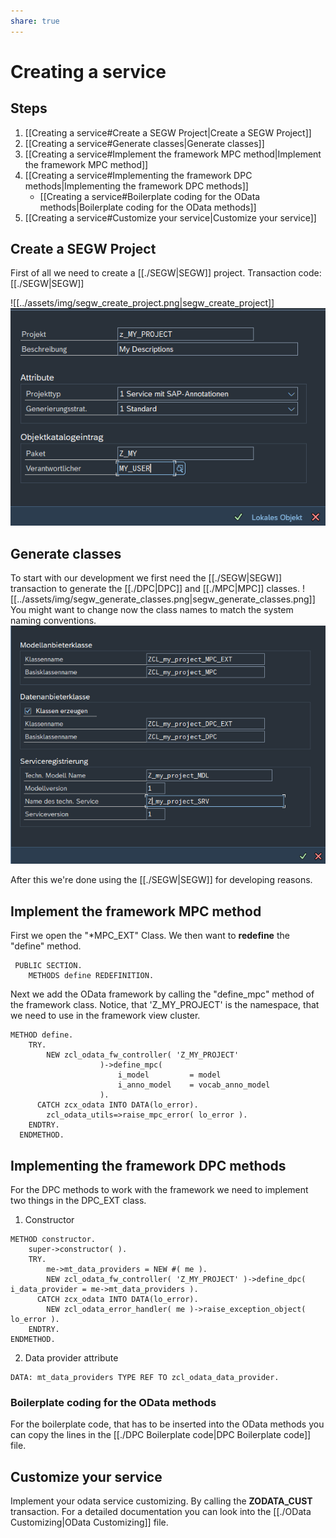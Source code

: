 ```yaml
---
share: true
---
```

# Creating a service

## Steps

1. [[Creating a service#Create a SEGW Project|Create a SEGW Project]]
2. [[Creating a service#Generate classes|Generate classes]]
3. [[Creating a service#Implement the framework MPC method|Implement the framework MPC method]]
4. [[Creating a service#Implementing the framework DPC methods|Implementing the framework DPC methods]]
	-  [[Creating a service#Boilerplate coding for the OData methods|Boilerplate coding for the OData methods]]
5. [[Creating a service#Customize your service|Customize your service]]


## Create a SEGW Project

First of all we need to create a  [[./SEGW|SEGW]] project. 
Transaction code:  [[./SEGW|SEGW]]

![[../assets/img/segw_create_project.png|segw_create_project]]
![](../assets/img/segw_name_project.png)

## Generate classes 

To start with our development we first need the [[./SEGW|SEGW]] transaction to generate the [[./DPC|DPC]] and [[./MPC|MPC]] classes. 
![[../assets/img/segw_generate_classes.png|segw_generate_classes.png]]
You might want to change now the class names to match the system naming conventions.
![](../assets/img/segw_model_service_def.png)

After this we're done using the [[./SEGW|SEGW]] for developing reasons. 

## Implement the framework MPC method

First we open the "*MPC_EXT" Class. We then want to **redefine** the "define" method.
```abap
 PUBLIC SECTION.
    METHODS define REDEFINITION.
```

Next we add the OData framework by calling the "define_mpc" method of the framework class. Notice, that 'Z_MY_PROJECT' is the namespace, that we need to use in the framework view cluster.
```abap
METHOD define.
    TRY.
        NEW zcl_odata_fw_controller( 'Z_MY_PROJECT'
                    )->define_mpc(
                        i_model         = model
                        i_anno_model    = vocab_anno_model
                    ).
      CATCH zcx_odata INTO DATA(lo_error).
        zcl_odata_utils=>raise_mpc_error( lo_error ).
    ENDTRY.
  ENDMETHOD.
```

## Implementing the framework DPC methods

For the DPC methods to work with the framework we need to implement two things in the DPC_EXT class.
1. Constructor
```abap
METHOD constructor.
	super->constructor( ).
	TRY.
		me->mt_data_providers = NEW #( me ).
		NEW zcl_odata_fw_controller( 'Z_MY_PROJECT' )->define_dpc( i_data_provider = me->mt_data_providers ).
	  CATCH zcx_odata INTO DATA(lo_error).
		NEW zcl_odata_error_handler( me )->raise_exception_object( lo_error ).
	ENDTRY.
ENDMETHOD.
```
2. Data provider attribute
```abap
DATA: mt_data_providers TYPE REF TO zcl_odata_data_provider.
```


### Boilerplate coding for the OData methods

For the boilerplate code, that has to be inserted into the OData methods you can copy the lines in the [[./DPC Boilerplate code|DPC Boilerplate code]] file.

## Customize your service

Implement your odata service customizing. By calling the **ZODATA_CUST** transaction.
For a detailed documentation you can look into the [[./OData Customizing|OData Customizing]] file.

